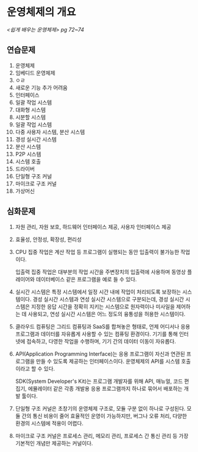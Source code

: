 # 운영체제의 개요

*<쉽게 배우는 운영체제> pg 72~74*



## 연습문제

1. 운영체제
2. 임베디드 운영체제
3. ㅇㄹ
4. 새로운 기능 추가 어려움
5. 인터페이스
6. 일괄 작업 시스템 
7. 대화형 시스템
8. 시분할 시스템
9. 일괄 작업 시스템
10. 다중 사용자 시스템, 분산 시스템
11. 경성 실시간 시스템
12. 분산 시스템
13. P2P 시스템
14. 시스템 호출
15. 드라이버
16. 단일형 구조 커널
17. 마이크로 구조 커널
18. 가상머신



## 심화문제

1. 자원 관리, 자원 보호, 하드웨어 인터페이스 제공, 사용자 인터페이스 제공

2. 효율성, 안정성, 확장성, 편리성

3. CPU 집중 작업은 계산 작업 등 프로그램이 실행되는 동안 입출력이 불가능한 작업이다.

   입출력 집중 작업은 대부분의 작업 시간을 주변장치의 입출력에 사용하며 동영상 플레이어와 데이터베이스 같은 프로그램을 예로 들 수 있다.

4. 실시간 시스템은 특정 시스템에서 일정 시간 내에 작업이 처리되도록 보장하는 시스템이다. 경성 실시간 시스템과 연성 실시간 시스템으로 구분되는데, 경성 실시간 시스템은 지정한 응답 시간을 정확히 지키는 시스템으로 원자력이나 미사일을 제어하는 데 사용되고, 연성 실시간 시스템은 어느 정도의 융통성을 허용한 시스템이다.

5. 클라우드 컴퓨팅은 그리드 컴퓨팅과 SaaS를 합쳐놓은 형태로, 언제 어디서나 응용 프로그램과 데이터를 자유롭게 사용할 수 있는 컴퓨팅 환경이다. 기기를 통해 인터넷에 접속하고, 다영한 작업을 수행하며, 기기 간의 데이터 이동이 자유롭다.

6. API(Application Programming Interface)는 응용 프로그램이 자신과 연관된 프로그램을 만들 수 있도록 제공하는 인터페이스이다. 운영체제의 API를 시스템 호출이라고 할 수 있다.

   SDK(System Developer's Kit)는 프로그램 개발자를 위해 API, 매뉴얼, 코드 편집기, 에뮬레이터 같은 각종 개발용 응용 프로그램까지 하나로 묶어서 배포하는 개발 툴이다.

7. 단일형 구조 커널은 초창기의 운영체제 구조로, 모듈 구분 없이 하나로 구성된다. 모듈 간의 통신 비용이 줄어 효율적인 운영이 가능하지만, 버그나 오류 처리, 다양한 환경의 시스템에 적용이 어렵다.

8.  마이크로 구조 커널은 프로세스 관리, 메모리 관리, 프로세스 간 통신 관리 등 가장 기본적인 개념만 제공하는 커널이다. 